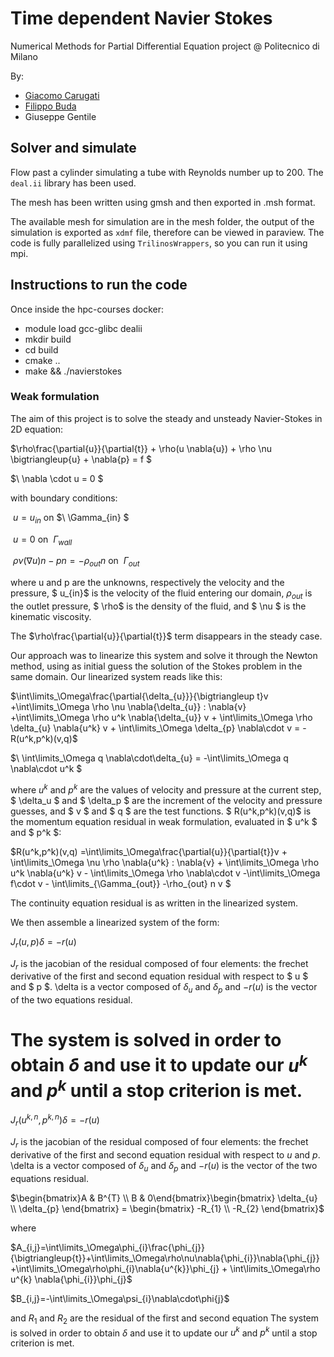 # Time dependent Navier Stokes
Numerical Methods for Partial Differential Equation project @ Politecnico di Milano

By:
  - [Giacomo Carugati](https://github.com/giacomo-carugati)
  - [Filippo Buda](https://github.com/filippobuda)
  - Giuseppe Gentile 
  
## Solver and simulate
Flow past a cylinder simulating a tube with Reynolds number up to 200.
The `deal.ii` library has been used.

The mesh has been written using gmsh and then exported in .msh format.

The available mesh for simulation are in the mesh folder, the output of the simulation is exported as `xdmf` file, therefore can be viewed in paraview.
The code is fully parallelized using `TrilinosWrappers`, so you can run it using mpi.

## Instructions to run the code
Once inside the hpc-courses docker:
  - module load gcc-glibc dealii
  - mkdir build
  - cd build
  - cmake ..
  - make && ./navierstokes
  
  
  ### Weak formulation
  
  The aim of this project is to solve the steady and unsteady Navier-Stokes in 2D equation:

$\rho\frac{\partial{u}}{\partial{t}} + \rho(u  \nabla{u})  + \rho  \nu \bigtriangleup{u} +  \nabla{p} = f $ 

$\ \nabla \cdot u = 0 $

with boundary conditions:

$\ u = u_{in}$      on  $\ \Gamma_{in} $

$\ u = 0$  on $\ \Gamma_{wall}$

$\ \rho \nu (\nabla{u}) n - pn = -\rho_{out} n$    on $\ \Gamma_{out}$

where u and p are the unknowns, respectively the velocity and the pressure, $ u_{in}$ is the velocity of the fluid entering our domain,
$\rho_{out}$ is the outlet pressure, $ \rho$ is the density of the fluid, and $ \nu $ is the kinematic viscosity.

The $\rho\frac{\partial{u}}{\partial{t}}$ term disappears in the steady case.

Our approach was to linearize this system and solve it through the Newton method, using as initial guess the solution of the Stokes problem in the same domain.
Our linearized system reads like this:

$\int\limits_\Omega\frac{\partial{\delta_{u}}}{\bigtriangleup t}v +\int\limits_\Omega \rho \nu \nabla{\delta_{u}} : \nabla{v}  +\int\limits_\Omega \rho u^k \nabla{\delta_{u}} v + \int\limits_\Omega \rho \delta_{u} \nabla{u^k} v + \int\limits_\Omega \delta_{p} \nabla\cdot v = - R(u^k,p^k)(v,q)$

$\ \int\limits_\Omega q \nabla\cdot\delta_{u} = -\int\limits_\Omega q \nabla\cdot u^k $

where $u^k$ and $p^k$ are the values of velocity and pressure at the current step, $ \delta_u $ and $ \delta_p $ are the increment of the velocity and pressure guesses, and $ v $ and $ q $ are the test functions.
$ R(u^k,p^k)(v,q)$ is the momentum equation residual in weak formulation, evaluated in $ u^k $ and $ p^k $:

$R(u^k,p^k)(v,q) =\int\limits_\Omega\frac{\partial{u}}{\partial{t}}v + \int\limits_\Omega \nu \rho \nabla{u^k} : \nabla{v} + \int\limits_\Omega \rho u^k \nabla{u^k} v - \int\limits_\Omega \rho \nabla\cdot v -\int\limits_\Omega f\cdot v - \int\limits_{\Gamma_{out}} -\rho_{out} n v $

The continuity equation residual is as written in the linearized system.

We then assemble a linearized system of the form:

$J_{r} (u,p) \delta = - r(u)$

$J_{r}$ is the jacobian of the residual composed of four elements: the frechet derivative of the first and second equation residual with respect to $ u $ and $ p $.
\delta is a vector composed of  $\delta_{u}$ and $\delta_{p}$ and $-r(u)$ is the vector of the two equations residual.

The system is solved in order to obtain $\delta$ and use it to update our $u^k$ and $p^k$ until a stop criterion is met.
=======
$J_{r} (u^{k,n},p^{k,n}) \delta = - r(u)$

$J_{r}$ is the jacobian of the residual composed of four elements: the frechet derivative of the first and second equation residual with respect to $u$ and $p$.
\delta is a vector composed of  $\delta_{u}$ and $\delta_{p}$ and $-r(u)$ is the vector of the two equations residual.

$\begin{bmatrix}A & B^{T} \\ B & 0\end{bmatrix}\begin{bmatrix} \delta_{u} \\ \delta_{p} \end{bmatrix} = \begin{bmatrix} -R_{1} \\ -R_{2} \end{bmatrix}$

where

$A_{i,j}=\int\limits_\Omega\phi_{i}\frac{\phi_{j}}{\bigtriangleup{t}}+\int\limits_\Omega\rho\nu\nabla{\phi_{i}}\nabla{\phi_{j}} +\int\limits_\Omega\rho\phi_{i}\nabla{u^{k}}\phi_{j} + \int\limits_\Omega\rho u^{k} \nabla{\phi_{i}}\phi_{j}$

$B_{i,j}=-\int\limits_\Omega\psi_{i}\nabla\cdot\phi{j}$

and $R_{1}$ and $R_{2}$ are the residual of the first and second equation
The system is solved in order to obtain $\delta$ and use it to update our $u^k$ and $p^k$ until a stop criterion is met.

